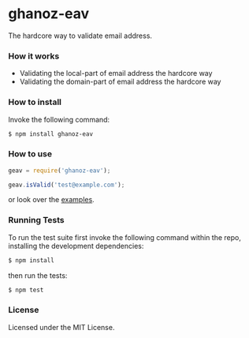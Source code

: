 ghanoz-eav
==========

The hardcore way to validate email address.

### How it works

* Validating the local-part of email address the hardcore way
* Validating the domain-part of email address the hardcore way

### How to install

Invoke the following command:

```bash
$ npm install ghanoz-eav
```

### How to use

```javascript
geav = require('ghanoz-eav');

geav.isValid('test@example.com');
```

or look over the [examples](https://github.com/muhammadghazali/ghanoz-eav/tree/master/examples).

### Running Tests

To run the test suite first invoke the following command within the repo,
installing the development dependencies:

```bash
$ npm install
```

then run the tests:
```bash
$ npm test
```

### License

Licensed under the MIT License.